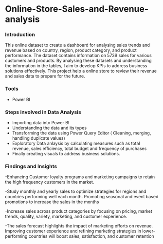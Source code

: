 # Online-Store-Sales-and-Revenue-analysis

### Introduction
This online dataset to create a dashboard for analysing sales
trends and revenue based on country, region, product category, and product
performance. The dataset contains information on 5739 sales for various customers and products.
By analysing these datasets and understanding the information in the tables, I aim to develop KPIs to address business solutions effectively.
This project help a online store to review their revenue and sales data to prepare for the future.

### Tools
- Power BI

### Steps involved in Data Analysis

- Importing data into Power BI
- Understanding the data and its types
- Transforming the data using Power Query Editor ( Cleaning, merging, handling duplicate values)
- Exploratory Data anlaysis by calculating measures such as total revenue, sales efficiency, total budget and frequency of purchases
- Finally creating visuals to address business solutions.


### Findings and Insights

-Enhancing Customer loyalty programs and marketing campaigns to retain the high frequency customers in the market. 

-Study monthly and yearly sales to optimize strategies for regions and countries performing well each month. Promoting seasonal and event based promotions to increase the sales in the months

-Increase sales across product categories by focusing on pricing, market trends, quality, variety, marketing, and customer experience.

-The sales forecast highlights the impact of marketing efforts on revenue. Improving customer experience and refining marketing strategies in lower-performing countries will boost sales, satisfaction, and customer retention


